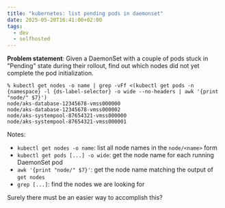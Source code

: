 ```yaml
---
title: "kubernetes: list pending pods in daemonset"
date: 2025-05-20T16:41:00+02:00
tags:
  - dev
  - selfhosted
---
```


**Problem statement**: Given a DaemonSet with a couple of pods stuck in
"Pending" state during their rollout, find out which nodes did not yet complete
the pod initialization.

```shell
% kubectl get nodes -o name | grep -vFf <(kubectl get pods -n {namespace} -l {ds-label-selector} -o wide --no-headers | awk '{print "node/" $7}')
node/aks-database-12345678-vmss000000
node/aks-database-12345678-vmss000002
node/aks-systempool-87654321-vmss000000
node/aks-systempool-87654321-vmss000001
```

Notes:

- `kubectl get nodes -o name`: list all node names in the `node/<name>` form
- `kubectl get pods [...] -o wide`: get the node name for each running DaemonSet pod
- `awk '{print "node/" $7}'`: get the node name matching the output of `get nodes`
- `grep [...]`: find the nodes we are looking for

Surely there must be an easier way to accomplish this?
